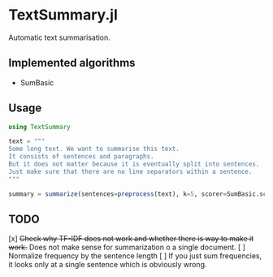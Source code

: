 # TextSummary.jl
Automatic text summarisation.

## Implemented algorithms

- SumBasic

## Usage
```julia
using TextSummary

text = """
Some long text. We want to summarise this text.
It consists of sentences and paragraphs.
But it does not matter because it is eventually split into sentences.
Just make sure that there are no line separators within a sentence.
"""

summary = summarize(sentences=preprocess(text), k=5, scorer=SumBasic.score)
```

## TODO

[x] ~~Check why TF-IDF does not work and whether there is way to make it work.~~ Does not make sense for summarization o a single document.
[ ] Normalize frequency by the sentence length
[ ] If you just sum frequencies, it looks only at a single sentence which is obviously wrong.
